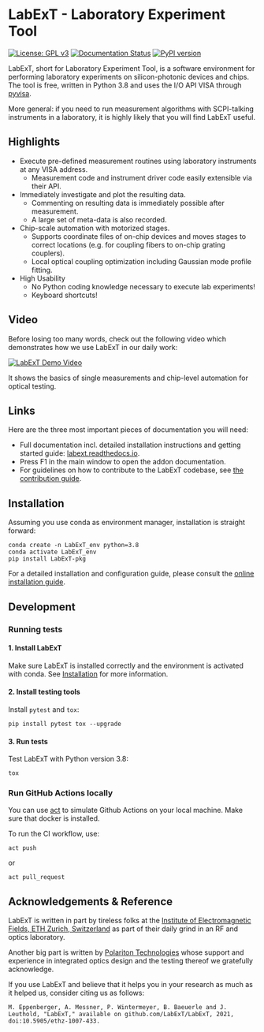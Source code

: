 # LabExT - Laboratory Experiment Tool

[![License: GPL v3](https://img.shields.io/badge/License-GPLv3-blue.svg)](https://www.gnu.org/licenses/gpl-3.0)
[![Documentation Status](https://readthedocs.org/projects/labext/badge/?version=latest)](https://labext.readthedocs.io/en/latest/?badge=latest)
[![PyPI version](https://badge.fury.io/py/LabExT-pkg.svg)](https://badge.fury.io/py/LabExT-pkg)

LabExT, short for Laboratory Experiment Tool, is a software environment for performing laboratory
experiments on silicon-photonic devices and chips. The tool is free, written in Python 3.8 and uses the I/O API VISA
through [pyvisa](https://github.com/pyvisa/pyvisa).

More general: if you need to run measurement algorithms with SCPI-talking instruments in a laboratory, it is highly
likely that you will find LabExT useful.

## Highlights
* Execute pre-defined measurement routines using laboratory instruments at any VISA address.
  * Measurement code and instrument driver code easily extensible via their API. 
* Immediately investigate and plot the resulting data.
  * Commenting on resulting data is immediately possible after measurement.
  * A large set of meta-data is also recorded.
* Chip-scale automation with motorized stages.
  * Supports coordinate files of on-chip devices and moves stages to correct locations (e.g. for coupling fibers to on-chip grating couplers).
  * Local optical coupling optimization including Gaussian mode profile fitting.
* High Usability
  * No Python coding knowledge necessary to execute lab experiments!
  * Keyboard shortcuts!

## Video
Before losing too many words, check out the following video which demonstrates how we use LabExT in our daily work:

[![LabExT Demo Video](docs/img/youtube_demo_vid.png)](https://www.youtube.com/watch?v=5qIm3p-ml3Y "Click to watch the LabExT demo video on youtube.")

It shows the basics of single measurements and chip-level automation for optical testing.

## Links
Here are the three most important pieces of documentation you will need:

* Full documentation incl. detailed installation instructions and getting started guide: [labext.readthedocs.io](https://labext.readthedocs.io/en/latest/).
* Press F1 in the main window to open the addon documentation.
* For guidelines on how to contribute to the LabExT codebase, see [the contribution guide](./CONTRIBUTING.md).

## Installation
Assuming you use conda as environment manager, installation is straight forward:
```
conda create -n LabExT_env python=3.8
conda activate LabExT_env
pip install LabExT-pkg
```

For a detailed installation and configuration guide, please consult the [online installation guide](https://labext.readthedocs.io/en/latest/installation/).

## Development

### Running tests
#### 1. Install LabExT
Make sure LabExT is installed correctly and the environment is activated with conda. See [Installation](https://github.com/LabExT/LabExT#installation) for more information.
#### 2. Install testing tools 
Install `pytest` and `tox`:
```
pip install pytest tox --upgrade
```
#### 3. Run tests
Test LabExT with Python version 3.8:
```
tox
```

### Run GitHub Actions locally
You can use [act](https://github.com/nektos/act) to simulate Github Actions on your local machine. Make sure that docker is installed.

To run the CI workflow, use:
```
act push
```
or 
```
act pull_request
```

## Acknowledgements & Reference
LabExT is written in part by tireless folks at the
[Institute of Electromagnetic Fields, ETH Zurich, Switzerland](https://ief.ee.ethz.ch) as part of their daily grind in
an RF and optics laboratory.

Another big part is written by [Polariton Technologies](https://www.polariton.ch/) whose support and experience in
integrated optics design and the testing thereof we gratefully acknowledge.

If you use LabExT and believe that it helps you in your research as much as it helped us, consider citing us as follows:
```
M. Eppenberger, A. Messner, P. Wintermeyer, B. Baeuerle and J. Leuthold, "LabExT," available on github.com/LabExT/LabExT, 2021, doi:10.5905/ethz-1007-433.
```
